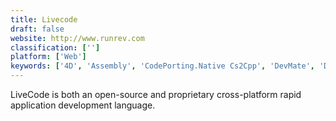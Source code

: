 ```yaml
---
title: Livecode
draft: false 
website: http://www.runrev.com
classification: ['']
platform: ['Web']
keywords: ['4D', 'Assembly', 'CodePorting.Native Cs2Cpp', 'DevMate', 'Dolphin Smalltalk', 'Electron', 'Jovo', 'Modernizr', 'Mono Project', 'PhoneGap', 'Python', 'Qt for Application Development', 'Rust', 'Tcl', 'WinDev']
---
```

LiveCode is both an open-source and proprietary cross-platform rapid application development language.